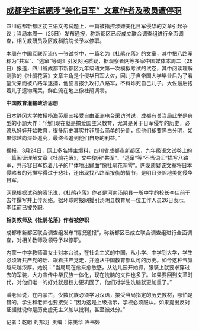 <!--1711526009000-->
[成都学生试题涉“美化日军”  文章作者及教员遭停职](https://www.rfa.org/mandarin/yataibaodao/kejiaowen/ql1-03272024030718.html)
------

<p><span style="font-weight: 400;">四川成都新都区初三语文考试题上，一篇被指控涉嫌美化日军侵华的文章引起争议；当局本周一（25日）发布通报，称新都区已经成立联合调查组进行全面调查，相关教研员及区教科院院长予以停职。</span></p><p></p><p><span style="font-weight: 400;">本周在中国互联网流传一张试卷中，一篇名为</span><span style="font-weight: 400;">《杜鹃花落》的文章</span><span style="font-weight: 400;">，其中把八路军称为“共军”、“逃窜”等词汇引发网民质疑，据观察者网等多家中国媒体本周二（26日）报道，四川省成都市新都区九年级语文第一次模拟考试的试卷，其中阅读理解测验的《杜鹃花落》文章主角是个侵华日军大佐，因儿子自帝国大学毕业后为了看望父亲而被八路军逮捕，他誓言报仇攻打八路军，不料炸死自己儿子，大佐最后抱着儿子遗物痛哭，鲜血流在地上像杜鹃凋零。</span></p><p></p><p><b>中国教育灌输政治思想</b></p><p></p><p><span style="font-weight: 400;">日本静冈大学教授杨海英周三接受自由亚洲电台采访时说，成都有关当局此举是典型的小题大作：“他们现在就是搞爱国主义教育，尤其是关于日军侵华的历史，必须从娃娃开始教育，很多历史其实并非那么简单的分割，但他们却要黑白分明，如果你越向深处追究，最终会追到他们自身的利益。”</span></p><p></p><p><span style="font-weight: 400;">据报，3月24日，网上多名博主爆料，四川省成都市新都区，九年级语文试卷上的一篇阅读理解文章《杜鹃花落》，文中使用“共军”、“逃窜”等“不当词汇”描写八路军，并形容日军抱着儿子的尸体喷出鲜血“像杜鹃花凋零”。网友质疑该文章将日本侵略者的死描写得过于悲壮，还出现找八路军报仇的情节，是明目张胆地美化侵华日军。</span></p><p></p><p><span style="font-weight: 400;">网民根据试卷的资讯说，《杜鹃花落》作者是河南汤阴县一所中学的校长李佳前于去年撰写并上传网络。据环球时报网援引汤阴县教育局一位工作人员26日表示，李佳前已被免职。</span></p><p></p><p><b>相关教师及《杜鹃花落》作者被停职</b></p><p></p><p><span style="font-weight: 400;">成都市新都区联合调查组发布“情况通报”，称新都区已成立联合调查组进行全面调查，对相关教师及领导予以停职。</span></p><p></p><p><span style="font-weight: 400;">内蒙一中学教师潘女士对本台说，在社会主义的中国，从小学、中学到大学，学生必须听共产党的话、跟着共产党走，并遵从中国教育部认可的历史。如今这种气氛越来越浓厚。她说：“当局现在愈来愈敏感，从幼儿园开始抓，服装上就要求穿过去的军装，大力宣传中华民族一体化，现在洗脑的文件也多了。如果要回到文革时代，对他们唯一的好处就是权力更巩固了，他们对学生洗脑就更加重了。”</span></p><p></p><p><span style="font-weight: 400;">潘老师说，在内蒙古，少数民族必须学习汉语，接受当局指定的历史教材，哪怕是错的，学生和老师也要接受：“因为这是上级指示，学校必须服从。如果提出反对证据就说你是历史虚无主义加以批判，甚至被处分。”</span></p><p></p><p><span style="font-weight: 400;">记者：乾朗 刘邦羽  责编：陈美华 许书婷</span></p><p><br style="font-weight: 400;"/><br style="font-weight: 400;"/></p>
